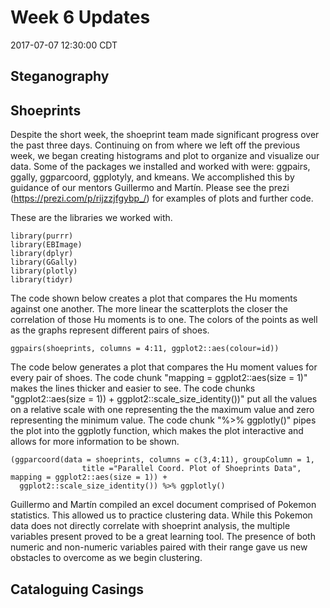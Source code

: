 Week 6 Updates
================
2017-07-07 12:30:00 CDT

Steganography
-------------

Shoeprints
----------

Despite the short week, the shoeprint team made significant progress over the past three days. Continuing on from where we left off the previous week, we began creating histograms and plot to organize and visualize our data. Some of the packages we installed and worked with were: ggpairs, ggally, ggparcoord, ggplotyly, and kmeans. We accomplished this by guidance of our mentors Guillermo and Martín. Please see the prezi (<https://prezi.com/p/rijzzjfgybp_/>) for examples of plots and further code.

These are the libraries we worked with.

    library(purrr)
    library(EBImage)
    library(dplyr)
    library(GGally)
    library(plotly)
    library(tidyr)

The code shown below creates a plot that compares the Hu moments against one another. The more linear the scatterplots the closer the correlation of those Hu moments is to one. The colors of the points as well as the graphs represent different pairs of shoes.

    ggpairs(shoeprints, columns = 4:11, ggplot2::aes(colour=id))

The code below generates a plot that compares the Hu moment values for every pair of shoes. The code chunk "mapping = ggplot2::aes(size = 1)" makes the lines thicker and easier to see. The code chunks "ggplot2::aes(size = 1)) + ggplot2::scale\_size\_identity())" put all the values on a relative scale with one representing the the maximum value and zero representing the minimum value. The code chunk "%&gt;% ggplotly()" pipes the plot into the ggplotly function, which makes the plot interactive and allows for more information to be shown.

    (ggparcoord(data = shoeprints, columns = c(3,4:11), groupColumn = 1,
                    title ="Parallel Coord. Plot of Shoeprints Data", mapping = ggplot2::aes(size = 1)) +
      ggplot2::scale_size_identity()) %>% ggplotly()

Guillermo and Martín compiled an excel document comprised of Pokemon statistics. This allowed us to practice clustering data. While this Pokemon data does not directly correlate with shoeprint analysis, the multiple variables present proved to be a great learning tool. The presence of both numeric and non-numeric variables paired with their range gave us new obstacles to overcome as we begin clustering.

Cataloguing Casings
-------------------
